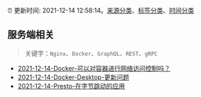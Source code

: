 :alarm_clock: 更新时间: 2021-12-14 12:58:14。[来源分类](../README.md)、[标签分类](../TAGS.md)、[时间分类](../TIMELINE.md)

## 服务端相关


> 关键字：`Nginx`、`Docker`、`GraphQL`、`REST`、`gRPC`



- [2021-12-14-Docker-可以对容器进行网络访问控制吗？](https://www.v2ex.com/t/822193) 
- [2021-12-14-Docker-Desktop-更新问题](https://www.v2ex.com/t/822188) 
- [2021-12-14-Presto-在字节跳动的应用](https://toutiao.io/k/tilys48) 